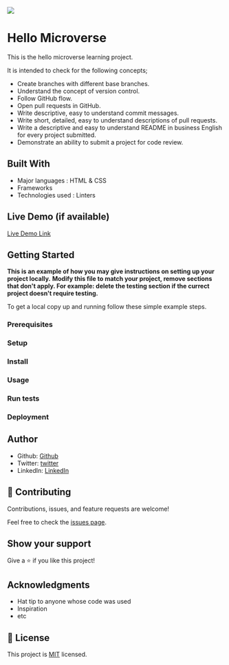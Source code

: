 ![](https://img.shields.io/badge/Microverse-blueviolet)

# Hello Microverse

This is the hello microverse learning project.

It is intended to check for the following concepts;

-  Create branches with different base branches.
-  Understand the concept of version control.
-  Follow GitHub flow.
-  Open pull requests in GitHub.
-  Write descriptive, easy to understand commit messages.
-  Write short, detailed, easy to understand descriptions of pull requests.
-  Write a descriptive and easy to understand README in business English for every project submitted.
-  Demonstrate an ability to submit a project for code review.

## Built With

-  Major languages : HTML & CSS
-  Frameworks
-  Technologies used : Linters

## Live Demo (if available)

[Live Demo Link]()

## Getting Started

**This is an example of how you may give instructions on setting up your project locally.**
**Modify this file to match your project, remove sections that don't apply. For example: delete the testing section if the currect project doesn't require testing.**

To get a local copy up and running follow these simple example steps.

### Prerequisites

### Setup

### Install

### Usage

### Run tests

### Deployment

## Author

-  Github: [Github](https://github.com/John-Kibirige)
-  Twitter: [twitter](https://twitter.com/kibirigejohn005)
-  LinkedIn: [LinkedIn](https://www.linkedin.com/in/kibirige-john-64160520a/trk=public_profile_samename-profile_profile-result-card_result-card_full-click&original_referer=https%3A%2F%2Fwww%2Egoogle%2Ecom%2F&originalSubdomain=ug)

## 🤝 Contributing

Contributions, issues, and feature requests are welcome!

Feel free to check the [issues page](../../issues/).

## Show your support

Give a ⭐️ if you like this project!

## Acknowledgments

-  Hat tip to anyone whose code was used
-  Inspiration
-  etc

## 📝 License

This project is [MIT](./MIT.md) licensed.
